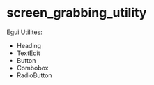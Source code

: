 # screen_grabbing_utility
Egui Utilites:
-   Heading
-   TextEdit
-   Button
-   Combobox
-   RadioButton
